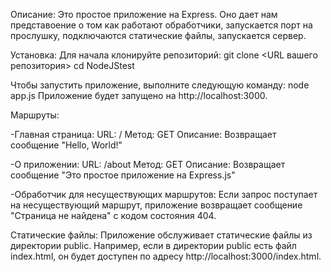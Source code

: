 Описание:
Это простое приложение на Express. Оно дает нам представоение о том как работают обработчики, запускается порт на прослушку, подключаются статические файлы, запускается сервер.

Установка:
Для начала клонируйте репозиторий:
git clone <URL вашего репозитория>
cd NodeJStest

Чтобы запустить приложение, выполните следующую команду:
node app.js
Приложение будет запущено на http://localhost:3000.

Маршруты:

-Главная страница:
URL: /
Метод: GET
Описание: Возвращает сообщение "Hello, World!"

-О приложении:
URL: /about
Метод: GET
Описание: Возвращает сообщение "Это простое приложение на Express.js"

-Обработчик для несуществующих маршрутов:
Если запрос поступает на несуществующий маршрут, приложение возвращает сообщение "Страница не найдена" с кодом состояния 404.

Статические файлы:
Приложение обслуживает статические файлы из директории public. Например, если в директории public есть файл index.html, он будет доступен по адресу http://localhost:3000/index.html.

